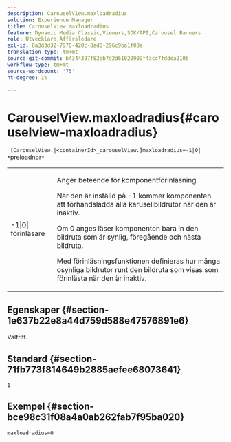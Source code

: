```yaml
---
description: CarouselView.maxloadradius
solution: Experience Manager
title: CarouselView.maxloadradius
feature: Dynamic Media Classic,Viewers,SDK/API,Carousel Banners
role: Utvecklare,Affärsledare
exl-id: 8a3d3d32-7970-420c-8ad8-296c9ba1f08a
translation-type: tm+mt
source-git-commit: b4344397f82eb7d2d61020909f4acc7fddea210b
workflow-type: tm+mt
source-wordcount: '75'
ht-degree: 1%

---
```


# CarouselView.maxloadradius{#carouselview-maxloadradius}

` [CarouselView.|<containerId>_carouselView.]maxloadradius=-1|0| *`preloadnbr`*`

<table id="table_B3B03B00DCF0466DB332E851F4DDF610"> 
 <tbody> 
  <tr> 
   <td> <p> <span class="codeph"> -1|0|<span class="varname"> förinläsare</span></span> </p> </td> 
   <td> <p>Anger beteende för komponentförinläsning. </p> <p>När den är inställd på <span class="codeph"> -1</span> kommer komponenten att förhandsladda alla karusellbildrutor när den är inaktiv. </p> <p>Om <span class="codeph"> 0</span> anges läser komponenten bara in den bildruta som är synlig, föregående och nästa bildruta. </p> <p><span class="codeph"><span class="varname"> Med </span></span>förinläsningsfunktionen definieras hur många osynliga bildrutor runt den bildruta som visas som förinlästa när den är inaktiv. </p> </td> 
  </tr> 
 </tbody> 
</table>

## Egenskaper {#section-1e637b22e8a44d759d588e47576891e6}

Valfritt.

## Standard {#section-71fb773f814649b2885aefee68073641}

`1`

## Exempel {#section-bce98c31f08a4a0ab262fab7f95ba020}

`maxloadradius=0`
